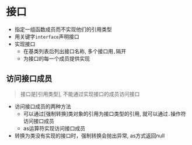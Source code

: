 # 接口

- 指定一组函数成员而不实现他们的引用类型
- 用关键字`interface`声明接口
- 实现接口
  - 在基类列表后列出接口名称, 多个接口用`,`隔开
  - 为接口的每一个成员提供实现

## 访问接口成员

> 接口是[引用类型], 不能通过实现接口的成员访问接口

- 访问接口成员的两种方法
  - 可以通过[强制转换]类对象的引用为接口类型的引用, 就可以通过`.`操作符访问接口成员
  - as运算符实现访问接口成员
- 转换为类没有实现的接口时，强制转换会抛出异常, as方式返回null
